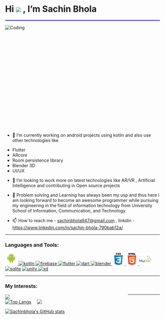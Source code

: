 <h1>  Hi <img src="https://raw.githubusercontent.com/MartinHeinz/MartinHeinz/master/wave.gif" width="30px"> , I’m Sachin Bhola</h1>

<hr style="height:2px;border-width:0;color:gray;background-color:blue">

<p><img align="right" alt="Coding" width="550" height="350" src="https://cdn.dribbble.com/users/453128/screenshots/3849814/untitled-12.gif"/></br></p>
   
- 🌱 I’m currently working on android projects using kotlin and also use other technologies like
<ul type="square" align ="centre">
  <li> Flutter</li>
  <li> ARcore</li>
  <li> Room persistence library</li>
  <li> Blender 3D </li>
  <li> UI/UX</li>
  
</ul>

- 💞️ I’m looking to work more on latest technologies like AR/VR , Artificial Intelligence and contributing in Open source projects

- 👀 Problem solving and Learning has always been my usp and thus here i am looking forward to become an awesome programmer 
   while pursuing my engineering in the field of information technology from University School of Information, Communication, and Technology.

- 📫 How to reach me - sachinbhola947@gmail.com ,
      linkdin         - https://www.linkedin.com/in/sachin-bhola-790bab12a/
      
<hr>
      
<h3 align="left">Languages and Tools:</h3>

<p align="left"> <a href="https://developer.android.com" target="_blank"> <img src="https://raw.githubusercontent.com/devicons/devicon/master/icons/android/android-original-wordmark.svg" alt="android" width="40" height="40"/> </a><a href="https://kotlinlang.org" target="_blank"> <img src="https://www.vectorlogo.zone/logos/kotlinlang/kotlinlang-icon.svg" alt="kotlin" width="40" height="40"/> </a><a href="https://firebase.google.com/" target="_blank"> <img src="https://www.vectorlogo.zone/logos/firebase/firebase-icon.svg" alt="firebase" width="40" height="40"/> </a><a href="https://flutter.dev" target="_blank"> <img src="https://www.vectorlogo.zone/logos/flutterio/flutterio-icon.svg" alt="flutter" width="40" height="40"/> </a><a href="https://dart.dev" target="_blank"> <img src="https://www.vectorlogo.zone/logos/dartlang/dartlang-icon.svg" alt="dart" width="40" height="40"/> </a><a href="https://www.blender.org/" target="_blank"> <img src="https://download.blender.org/branding/community/blender_community_badge_white.svg" alt="blender" width="40" height="40"/> </a> <a href="https://www.w3schools.com/css/" target="_blank"> <img src="https://raw.githubusercontent.com/devicons/devicon/master/icons/css3/css3-original-wordmark.svg" alt="css3" width="40" height="40"/> </a> <a href="https://www.w3.org/html/" target="_blank"> <img src="https://raw.githubusercontent.com/devicons/devicon/master/icons/html5/html5-original-wordmark.svg" alt="html5" width="40" height="40"/> </a><a href="https://www.mysql.com/" target="_blank"> <img src="https://raw.githubusercontent.com/devicons/devicon/master/icons/mysql/mysql-original-wordmark.svg" alt="mysql" width="40" height="40"/> </a> <a href="https://www.sqlite.org/" target="_blank"> <img src="https://www.vectorlogo.zone/logos/sqlite/sqlite-icon.svg" alt="sqlite" width="40" height="40"/></a> <a href="https://unity.com/" target="_blank"> <img src="https://www.vectorlogo.zone/logos/unity3d/unity3d-icon.svg" alt="unity" width="40" height="40"/> </a><a href="https://www.adobe.com/products/xd.html" target="_blank"> <img src="https://cdn.worldvectorlogo.com/logos/adobe-xd.svg" alt="xd" width="40" height="40"/> </a> </p>

<hr>

<h3 align="left">My Interests:</h3>

<img align="left" width="400" src="https://github.com/Sachinbhola/Sachinbhola/blob/main/image_processing20191109-26456-1ng61l6.gif?raw=true"/>

<img align="right" width="400" src="https://github.com/Sachinbhola/Sachinbhola/blob/main/virtual-reality.gif"/>

<hr>

[![Top Langs](https://github-readme-stats.vercel.app/api/top-langs/?username=Sachinbhola&layout=compact&theme=radical)](https://github.com/Sachinbhola/github-readme-stats)

[![Sachinbhola's GitHub stats](https://github-readme-stats.vercel.app/api?username=Sachinbhola&theme=radical)](https://github.com/Sachinbhola/github-readme-stats)

<!---
Sachinbhola/Sachinbhola is a ✨ special ✨ repository because its `README.md` (this file) appears on your GitHub profile.
You can click the Preview link to take a look at your changes.
--->
